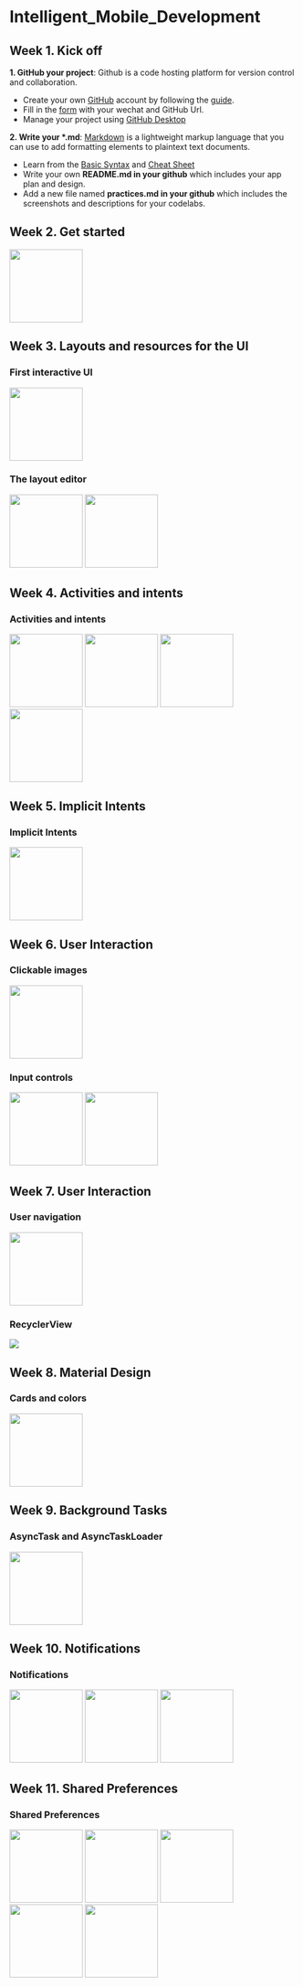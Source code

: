 # Intelligent_Mobile_Development
  
  
## Week 1. Kick off

<strong>1. GitHub your project</strong>: Github is a code hosting platform for version control and collaboration.
- Create your own [GitHub](https://github.com/) account by following the [guide](https://guides.github.com/activities/hello-world/).
- Fill in the [form](https://docs.qq.com/sheet/DRmxJek93RFdTSHNX) with your wechat and GitHub Url.
- Manage your project using [GitHub Desktop](https://desktop.github.com/)

<strong>2. Write your *.md</strong>: [Markdown](https://www.markdownguide.org/) is a lightweight markup language that you can use to add formatting elements to plaintext text documents. 
- Learn from the [Basic Syntax](https://www.markdownguide.org/basic-syntax/) and [Cheat Sheet](https://www.markdownguide.org/cheat-sheet/)
- Write your own <strong>README.md in your github</strong> which includes your app plan and design.
- Add a new file named <strong>practices.md in your github</strong> which includes the screenshots and descriptions</strong> for your codelabs.

## Week 2. Get started

<img src="https://github.com/LucasXavery/Intelligent_Mobile_Development/blob/HelloWorld/hello.PNG" style="width:128px;height:128px;">


## Week 3. Layouts and resources for the UI

<h3>First interactive UI</h3>

<img src="https://github.com/LucasXavery/Intelligent_Mobile_Development/blob/HelloToast/hello%20toast.jpg" style="width:128px;height:128px;">

<h3>The layout editor</h3>
<img src="https://github.com/LucasXavery/Intelligent_Mobile_Development/blob/HelloToast/hello%20toast1.jpg" style="width:128px;height:128px;" >

<img src="https://github.com/LucasXavery/Intelligent_Mobile_Development/blob/HelloToast/hello%20toast2.jpg" style="width:128px;height:128px;" >




## Week 4. Activities and intents

<h3>Activities and intents</h3>

<img src="https://github.com/LucasXavery/Intelligent_Mobile_Development/blob/TwoActivities/two.PNG" style="width:128px;height:128px;">

<img src="https://github.com/LucasXavery/Intelligent_Mobile_Development/blob/TwoActivities/two1.PNG" style="width:128px;height:128px;" >

<img src="https://github.com/LucasXavery/Intelligent_Mobile_Development/blob/TwoActivities/two2.PNG" style="width:128px;height:128px;" >

<img src="https://github.com/LucasXavery/Intelligent_Mobile_Development/blob/TwoActivities/two3.PNG" style="width:128px;height:128px;" >


## Week 5. Implicit Intents

<h3>Implicit Intents</h3>

<img src="https://github.com/LucasXavery/Intelligent_Mobile_Development/blob/master/open%20website-implicit.PNG" style="width:128px;height:128px;">


## Week 6. User Interaction

  <h3>Clickable images</h3>
  
  <img src="https://github.com/LucasXavery/Intelligent_Mobile_Development/blob/DroidCafe/droidcafe.PNG" style="width:128px;height:128px;">
  
  <h3>Input controls</h3>
  
  <img src="https://github.com/LucasXavery/Intelligent_Mobile_Development/blob/DroidCafe/droidcafeinput.PNG" style="width:128px;height:128px;">
  
  <img src="https://github.com/LucasXavery/Intelligent_Mobile_Development/blob/DroidCafe/droidcafeinput2.PNG" style="width:128px;height:128px;">


## Week 7. User Interaction

 <h3>User navigation</h3>
 
 <img src="#https://github.com/LucasXavery/Intelligent_Mobile_Development/blob/DroidCafe/droidcafeinput.PNG" style="width:128px;height:128px;">
  
 <h3>RecyclerView</h3>
 
 <img src="https://github.com/LucasXavery/Intelligent_Mobile_Development/blob/RecyclerView/recyclerview.png">


## Week 8. Material Design

<h3>Cards and colors</h3>

<img src="https://github.com/LucasXavery/Intelligent_Mobile_Development/blob/MaterialMe/materialme.PNG" style="width:128px;height:128px;">


## Week 9. Background Tasks

<h3>AsyncTask and AsyncTaskLoader</h3>

<img src="#https://github.com/LucasXavery/Intelligent_Mobile_Development/blob/DroidCafe/droidcafeinput2.PNG" style="width:128px;height:128px;">

## Week 10. Notifications

<h3>Notifications</h3>

<img src="https://github.com/LucasXavery/Intelligent_Mobile_Development/blob/NotifyMe/notify.PNG" style="width:128px;height:128px;">

<img src="https://github.com/LucasXavery/Intelligent_Mobile_Development/blob/NotifyMe/notify1.png" style="width:128px;height:128px;">

<img src="https://github.com/LucasXavery/Intelligent_Mobile_Development/blob/NotifyMe/notify2.PNG" style="width:128px;height:128px;">


## Week 11. Shared Preferences

<h3>Shared Preferences</h3>

<img src="https://github.com/LucasXavery/Intelligent_Mobile_Development/blob/HelloSharedPrefs/sharedpref1.PNG" style="width:128px;height:128px;">
                                                                                                                                             
<img src="https://github.com/LucasXavery/Intelligent_Mobile_Development/blob/HelloSharedPrefs/sharedpref2.PNG" style="width:128px;height:128px;">
                                                                                                                                             
<img src="https://github.com/LucasXavery/Intelligent_Mobile_Development/blob/HelloSharedPrefs/sharedpref3.PNG" style="width:128px;height:128px;">        
                                                                                                                                             
<img src="https://github.com/LucasXavery/Intelligent_Mobile_Development/blob/HelloSharedPrefs/sharedpref4.PNG" style="width:128px;height:128px;">
                                                                                                                                             
<img src="https://github.com/LucasXavery/Intelligent_Mobile_Development/blob/HelloSharedPrefs/sharedpref5.PNG" style="width:128px;height:128px;">

